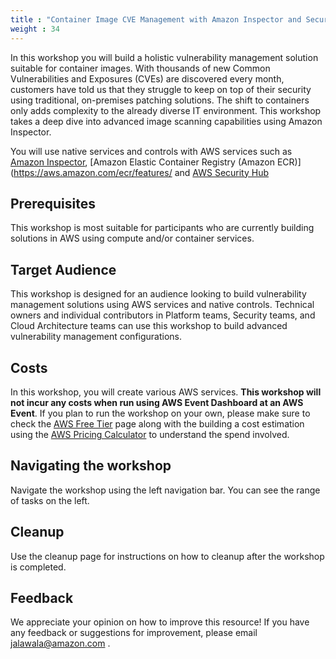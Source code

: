 ```yaml
---
title : "Container Image CVE Management with Amazon Inspector and Security Hub"
weight : 34
---
```


In this workshop you will build a holistic vulnerability management solution suitable for container images. With thousands of new Common Vulnerabilities and Exposures (CVEs) are discovered every month, customers have told us that they struggle to keep on top of their security using traditional, on-premises patching solutions. The shift to containers only adds complexity to the already diverse IT environment. This workshop takes a deep dive into advanced image scanning capabilities using Amazon Inspector.

You will use native services and controls with AWS services such as [Amazon Inspector](https://aws.amazon.com/inspector/features/), [Amazon Elastic Container Registry (Amazon ECR)](https://aws.amazon.com/ecr/features/ and [AWS Security Hub](https://aws.amazon.com/security-hub/features/)

## Prerequisites

This workshop is most suitable for participants who are currently building solutions in AWS using compute and/or container services.

## Target Audience

This workshop is designed for an audience looking to build vulnerability management solutions using AWS services and native controls. Technical owners and individual contributors in Platform teams, Security teams, and Cloud Architecture teams can use this workshop to build advanced vulnerability management configurations.


## Costs

In this workshop, you will create various AWS services. **This workshop will not incur any costs when run using AWS Event Dashboard at an AWS Event**. If you plan to run the workshop on your own, please make sure to check the [AWS Free Tier](https://aws.amazon.com/free/) page along with the building a cost estimation using the [AWS Pricing Calculator](https://calculator.aws/#/) to understand the spend involved.

## Navigating the workshop

Navigate the workshop using the left navigation bar. You can see the range of tasks on the left.


## Cleanup

Use the cleanup page for instructions on how to cleanup after the workshop is completed.

## Feedback

We appreciate your opinion on how to improve this resource! If you have any feedback or suggestions for improvement, please email [jalawala@amazon.com](jalawala@amazon.com)
.




